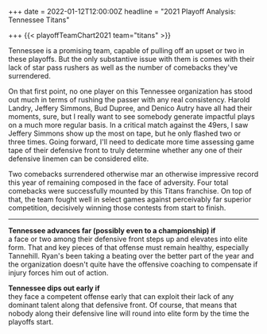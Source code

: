 +++
date = 2022-01-12T12:00:00Z
headline = "2021 Playoff Analysis: Tennessee Titans"

+++
{{< playoffTeamChart2021 team="titans" >}}

Tennessee is a promising team, capable of pulling off an upset or two in these playoffs. But the only substantive issue with them is comes with their lack of star pass rushers as well as the number of comebacks they've surrendered.

On that first point, no one player on this Tennessee organization has stood out much in terms of rushing the passer with any real consistency. Harold Landry, Jeffery Simmons, Bud Dupree, and Denico Autry have all had their moments, sure, but I really want to see somebody generate impactful plays on a much more regular basis. In a critical match against the 49ers, I saw Jeffery Simmons show up the most on tape, but he only flashed two or three times. Going forward, I'll need to dedicate more time assessing game tape of their defensive front to truly determine whether any one of their defensive linemen can be considered elite.

Two comebacks surrendered otherwise mar an otherwise impressive record this year of remaining composed in the face of adversity. Four total comebacks were successfully mounted by this Titans franchise. On top of that, the team fought well in select games against perceivably far superior competition, decisively winning those contests from start to finish.

***

**Tennessee advances far (possibly even to a championship) if**  
a face or two among their defensive front steps up and elevates into elite form. That and key pieces of that offense must remain healthy, especially Tannehill. Ryan's been taking a beating over the better part of the year and the organization doesn't quite have the offensive coaching to compensate if injury forces him out of action.

**Tennessee dips out early if**  
they face a competent offense early that can exploit their lack of any dominant talent along that defensive front. Of course, that means that nobody along their defensive line will round into elite form by the time the playoffs start.